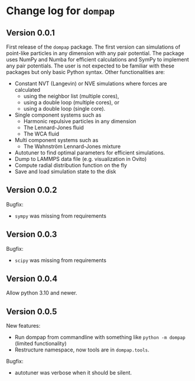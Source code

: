 # Change log for `dompap`
## Version 0.0.1
First release of the `dompap` package. The first version can simulations of point-like particles in any dimension with any pair potential.
The package uses NumPy and Numba for efficient calculations and SymPy to implement any pair potentials. 
The user is not expected to be familiar with these packages but only basic Python syntax. Other functionalities are:
* Constant NVT (Langevin) or NVE simulations where forces are calculated 
  - using the neighbor list (multiple cores),
  - using a double loop (multiple cores), or
  - using a double loop (single core).
* Single component systems such as
  - Harmonic repulsive particles in any dimension
  - The Lennard-Jones fluid
  - The WCA fluid
* Multi component systems such as
  - The Wahnström Lennard-Jones mixture
* Autotuner to find optimal parameters for efficient simulations.
* Dump to LAMMPS data file (e.g. visualization in Ovito)
* Compute radial distribution function on the fly
* Save and load simulation state to the disk

## Version 0.0.2
Bugfix:
* `sympy` was missing from  requirements

## Version 0.0.3
Bugfix:
* `scipy` was missing from  requirements

## Version 0.0.4
Allow python 3.10 and newer.

## Version 0.0.5
New features:
* Run dompap from commandline with something like `python -m dompap` (limited functionality)
* Restructure namespace, now tools are in `dompap.tools`.

Bugfix:
* autotuner was verbose when it should be silent.
